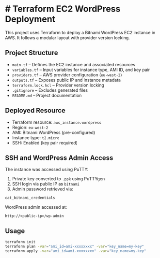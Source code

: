 # # Terraform EC2 WordPress Deployment

This project uses Terraform to deploy a Bitnami WordPress EC2 instance in AWS. It follows a modular layout with provider version locking.

## Project Structure

- `main.tf` – Defines the EC2 instance and associated resources
- `variables.tf` – Input variables for instance type, AMI ID, and key pair
- `providers.tf` – AWS provider configuration (`eu-west-2`)
- `outputs.tf` – Exposes public IP and instance metadata
- `terraform.lock.hcl` – Provider version locking
- `.gitignore` – Excludes generated files
- `README.md` – Project documentation

## Deployed Resource

- Terraform resource: `aws_instance.wordpress`
- Region: `eu-west-2`
- AMI: Bitnami WordPress (pre-configured)
- Instance type: `t2.micro`
- SSH: Enabled (key pair required)

## SSH and WordPress Admin Access

The instance was accessed using PuTTY:

1. Private key converted to `.ppk` using PuTTYgen
2. SSH login via public IP as `bitnami`
3. Admin password retrieved via:

```bash
cat_bitnami_credentials
```

WordPress admin accessed at:

```
http://<public-ip>/wp-admin
```

## Usage

```bash
terraform init
terraform plan -var="ami_id=ami-xxxxxxxx" -var="key_name=my-key"
terraform apply -var="ami_id=ami-xxxxxxxx" -var="key_name=my-key"
```
